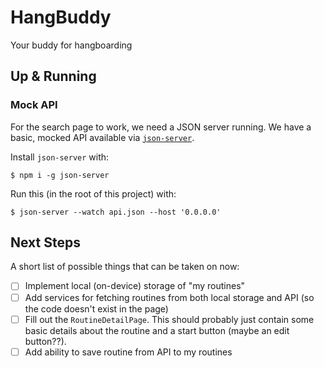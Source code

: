 # HangBuddy

Your buddy for hangboarding

## Up & Running

### Mock API
For the search page to work, we need a JSON server running.  We have a basic, mocked API available via [`json-server`](https://www.npmjs.com/package/json-server).

Install `json-server` with:
```shell
$ npm i -g json-server
```

Run this (in the root of this project) with:
```shell
$ json-server --watch api.json --host '0.0.0.0'
```

## Next Steps

A short list of possible things that can be taken on now:
- [ ] Implement local (on-device) storage of "my routines"
- [ ] Add services for fetching routines from both local storage and API (so the code doesn't exist in the page)
- [ ] Fill out the `RoutineDetailPage`.  This should probably just contain some basic details about the routine and a start button (maybe an edit button??).
- [ ] Add ability to save routine from API to my routines
